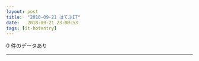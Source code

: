```yaml
---
layout: post
title:  "2018-09-21 はてぶIT"
date:   2018-09-21 23:00:53
tags: [it-hotentry]
---
```

0 件のデータあり

<hr>

